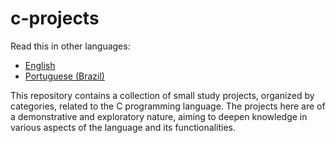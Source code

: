 # c-projects

Read this in other languages:
- [English](README.en.md)
- [Portuguese (Brazil)](README.pt-br.md)

This repository contains a collection of small study projects, organized by categories, related to the C programming language. The projects here are of a demonstrative and exploratory nature, aiming to deepen knowledge in various aspects of the language and its functionalities.
